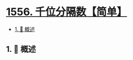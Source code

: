 # [1556. 千位分隔数【简单】](https://github.com/tnotesjs/TNotes.leetcode/tree/main/notes/1556.%20%E5%8D%83%E4%BD%8D%E5%88%86%E9%9A%94%E6%95%B0%E3%80%90%E7%AE%80%E5%8D%95%E3%80%91)

<!-- region:toc -->

- [1. 📝 概述](#1--概述)

<!-- endregion:toc -->

## 1. 📝 概述
